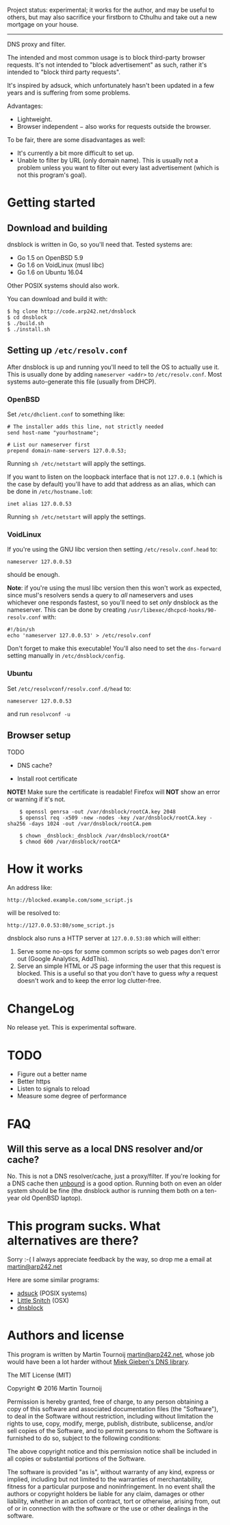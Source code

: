 Project status: experimental; it works for the author, and may be useful to
others, but may also sacrifice your firstborn to Cthulhu and take out a new
mortgage on your house.

-----------------------------------------

DNS proxy and filter.

The intended and most common usage is to block third-party browser requests.
It's not intended to "block advertisement" as such, rather it's intended to
"block third party requests".

It's inspired by adsuck, which unfortunately hasn't been updated in a few years
and is suffering from some problems.

Advantages:

- Lightweight.
- Browser independent − also works for requests outside the browser.

To be fair, there are some disadvantages as well:

- It's currently a bit more difficult to set up.
- Unable to filter by URL (only domain name). This is usually not a problem
  unless you want to filter out every last advertisement (which is not this
  program's goal).

Getting started
===============

Download and building
---------------------
dnsblock is written in Go, so you'll need that. Tested systems are:

- Go 1.5 on OpenBSD 5.9
- Go 1.6 on VoidLinux (musl libc)
- Go 1.6 on Ubuntu 16.04

Other POSIX systems should also work.

You can download and build it with:

	$ hg clone http://code.arp242.net/dnsblock
	$ cd dnsblock
	$ ./build.sh
	$ ./install.sh


Setting up `/etc/resolv.conf`
-----------------------------
After dnsblock is up and running you'll need to tell the OS to actually use it.
This is usually done by adding `nameserver <addr>` to `/etc/resolv.conf`. Most
systems auto-generate this file (usually from DHCP).

### OpenBSD
Set `/etc/dhclient.conf` to something like:

	# The installer adds this line, not strictly needed
	send host-name "yourhostname";

	# List our nameserver first
	prepend domain-name-servers 127.0.0.53;

Running `sh /etc/netstart` will apply the settings.

If you want to listen on the loopback interface that is not `127.0.0.1` (which
is the case by default) you'll have to add that address as an alias, which can
be done in `/etc/hostname.lo0`:

	inet alias 127.0.0.53

Running `sh /etc/netstart` will apply the settings.

### VoidLinux
If you're using the GNU libc version then setting `/etc/resolv.conf.head` to:

    nameserver 127.0.0.53

should be enough.

**Note**: if you're using the musl libc version then this won't work as
expected, since musl's resolvers sends a query to *all* nameservers and uses
whichever one responds fastest, so you'll need to set *only* dnsblock as the
nameserver. This can be done by creating
`/usr/libexec/dhcpcd-hooks/90-resolv.conf` with:

	#!/bin/sh
	echo 'nameserver 127.0.0.53' > /etc/resolv.conf

Don't forget to make this executable! You'll also need to set the `dns-forward`
setting manually in `/etc/dnsblock/config`.

### Ubuntu
Set `/etc/resolvconf/resolv.conf.d/head` to:

	nameserver 127.0.0.53

and run `resolvconf -u`

Browser setup
--------------
TODO

- DNS cache?

- Install root certificate

**NOTE!** Make sure the certificate is readable! Firefox will **NOT** show an
error or warning if it's not.

		$ openssl genrsa -out /var/dnsblock/rootCA.key 2048
		$ openssl req -x509 -new -nodes -key /var/dnsblock/rootCA.key -sha256 -days 1024 -out /var/dnsblock/rootCA.pem

		$ chown _dnsblock:_dnsblock /var/dnsblock/rootCA*
		$ chmod 600 /var/dnsblock/rootCA*

How it works
============
An address like:

	http://blocked.example.com/some_script.js

will be resolved to:

	http://127.0.0.53:80/some_script.js

dnsblock also runs a HTTP server at `127.0.0.53:80` which will either:

1. Serve some no-ops for some common scripts so web pages don't error out
   (Google Analytics, AddThis).
2. Serve an simple HTML or JS page informing the user that this request is
   blocked. This is a useful so that you don't have to guess *why* a request
   doesn't work and to keep the error log clutter-free.

ChangeLog
=========
No release yet. This is experimental software.

TODO
====
- Figure out a better name
- Better https
- Listen to signals to reload
- Measure some degree of performance

FAQ
===

Will this serve as a local DNS resolver and/or cache?
-----------------------------------------------------
No. This is not a DNS resolver/cache, just a proxy/filter. If you're looking for
a DNS cache then [unbound][unbound] is a good option. Running both on even an
older system should be fine (the dnsblock author is running them both on a
ten-year old OpenBSD laptop).

This program sucks. What alternatives are there?
================================================
Sorry :-( I always appreciate feedback by the way, so drop me a email at
martin@arp242.net

Here are some similar programs:

- [adsuck](https://github.com/conformal/adsuck) (POSIX systems)
- [Little Snitch](https://www.obdev.at/products/littlesnitch/index.html) (OSX)
- [dnsblock](https://github.com/torrentkino/dnsblock)


Authors and license
===================
This program is written by Martin Tournoij <martin@arp242.net>, whose job would
have been a lot harder without [Miek Gieben's DNS library][dns].

The MIT License (MIT)

Copyright © 2016 Martin Tournoij

Permission is hereby granted, free of charge, to any person obtaining a copy
of this software and associated documentation files (the "Software"), to
deal in the Software without restriction, including without limitation the
rights to use, copy, modify, merge, publish, distribute, sublicense, and/or
sell copies of the Software, and to permit persons to whom the Software is
furnished to do so, subject to the following conditions:

The above copyright notice and this permission notice shall be included in
all copies or substantial portions of the Software.

The software is provided "as is", without warranty of any kind, express or
implied, including but not limited to the warranties of merchantability,
fitness for a particular purpose and noninfringement. In no event shall the
authors or copyright holders be liable for any claim, damages or other
liability, whether in an action of contract, tort or otherwise, arising
from, out of or in connection with the software or the use or other dealings
in the software.

[dns]: https://godoc.org/github.com/miekg/dns
[unbound]: https://unbound.net/
